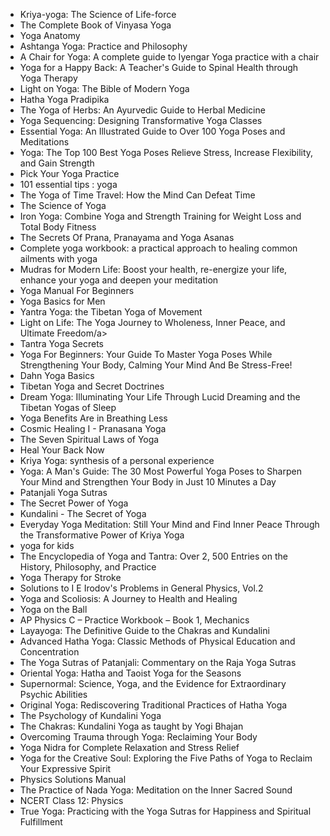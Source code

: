 <ul>


 <li><a target="_blank" href="https://github.com/manjunath5496/Yoga-Books/blob/master/yoga(1).pdf" style="text-decoration:none;">Kriya-yoga: The Science of Life-force</a></li>
                            
 <li><a target="_blank" href="https://github.com/manjunath5496/Yoga-Books/blob/master/yoga(2).pdf" style="text-decoration:none;">The Complete Book of Vinyasa Yoga</a></li>

<li><a target="_blank" href="https://github.com/manjunath5496/Yoga-Books/blob/master/yoga(3).pdf" style="text-decoration:none;">Yoga Anatomy</a></li>
 <li><a target="_blank" href="https://github.com/manjunath5496/Yoga-Books/blob/master/yoga(4).pdf" style="text-decoration:none;">Ashtanga Yoga: Practice and Philosophy</a></li>                              
<li><a target="_blank" href="https://github.com/manjunath5496/Yoga-Books/blob/master/yoga(5).pdf" style="text-decoration:none;">A Chair for Yoga: A complete guide to Iyengar Yoga practice with a chair</a></li>

 <li><a target="_blank" href="https://github.com/manjunath5496/Yoga-Books/blob/master/yoga(6).pdf" style="text-decoration:none;">Yoga for a Happy Back: A Teacher's Guide to Spinal Health through Yoga Therapy</a></li>
                            
 <li><a target="_blank" href="https://github.com/manjunath5496/Yoga-Books/blob/master/yoga(7).pdf" style="text-decoration:none;">Light on Yoga: The Bible of Modern Yoga</a></li>

<li><a target="_blank" href="https://github.com/manjunath5496/Yoga-Books/blob/master/yoga(8).pdf" style="text-decoration:none;">Hatha Yoga Pradipika</a></li>
 <li><a target="_blank" href="https://github.com/manjunath5496/Yoga-Books/blob/master/yoga(9).pdf" style="text-decoration:none;">The Yoga of Herbs: An Ayurvedic Guide to Herbal Medicine</a></li>                              
<li><a target="_blank" href="https://github.com/manjunath5496/Yoga-Books/blob/master/yoga(10).pdf" style="text-decoration:none;">Yoga Sequencing: Designing Transformative Yoga Classes</a></li>


 <li><a target="_blank" href="https://github.com/manjunath5496/Yoga-Books/blob/master/yoga(11).pdf" style="text-decoration:none;">Essential Yoga: An Illustrated Guide to Over 100 Yoga Poses and Meditations</a></li>
                            
 <li><a target="_blank" href="https://github.com/manjunath5496/Yoga-Books/blob/master/yoga(12).pdf" style="text-decoration:none;"> Yoga: The Top 100 Best Yoga Poses Relieve Stress, Increase Flexibility, and Gain Strength</a></li>

<li><a target="_blank" href="https://github.com/manjunath5496/Yoga-Books/blob/master/yoga(13).pdf" style="text-decoration:none;"> Pick Your Yoga Practice</a></li>
 <li><a target="_blank" href="https://github.com/manjunath5496/Yoga-Books/blob/master/yoga(14).pdf" style="text-decoration:none;"> 101 essential tips : yoga</a></li>                              
<li><a target="_blank" href="https://github.com/manjunath5496/Yoga-Books/blob/master/yoga(15).pdf" style="text-decoration:none;">The Yoga of Time Travel: How the Mind Can Defeat Time</a></li>

 <li><a target="_blank" href="https://github.com/manjunath5496/Yoga-Books/blob/master/yoga(16).pdf" style="text-decoration:none;">The Science of Yoga</a></li>
                            
 <li><a target="_blank" href="https://github.com/manjunath5496/Yoga-Books/blob/master/yoga(17).pdf" style="text-decoration:none;">Iron Yoga: Combine Yoga and Strength Training for Weight Loss and Total Body Fitness</a></li>

<li><a target="_blank" href="https://github.com/manjunath5496/Yoga-Books/blob/master/yoga(18).pdf" style="text-decoration:none;">The Secrets Of Prana, Pranayama and Yoga Asanas</a></li>
 <li><a target="_blank" href="https://github.com/manjunath5496/Yoga-Books/blob/master/yoga(19).pdf" style="text-decoration:none;">Complete yoga workbook: a practical approach to healing common ailments with yoga</a></li>                              
<li><a target="_blank" href="https://github.com/manjunath5496/Yoga-Books/blob/master/yoga(20).pdf" style="text-decoration:none;">Mudras for Modern Life: Boost your health, re-energize your life, enhance your yoga and deepen your meditation</a></li>


 <li><a target="_blank" href="https://github.com/manjunath5496/Yoga-Books/blob/master/yoga(21).pdf" style="text-decoration:none;">Yoga Manual For Beginners</a></li>
                            
 <li><a target="_blank" href="https://github.com/manjunath5496/Yoga-Books/blob/master/yoga(22).pdf" style="text-decoration:none;">Yoga Basics for Men</a></li>

<li><a target="_blank" href="https://github.com/manjunath5496/Yoga-Books/blob/master/yoga(23).pdf" style="text-decoration:none;">Yantra Yoga: the Tibetan Yoga of Movement</a></li>
 <li><a target="_blank" href="https://github.com/manjunath5496/Yoga-Books/blob/master/yoga(24).pdf" style="text-decoration:none;">Light on Life: The Yoga Journey to Wholeness, Inner Peace, and Ultimate Freedom/a></li>                              
<li><a target="_blank" href="https://github.com/manjunath5496/Yoga-Books/blob/master/yoga(25).pdf" style="text-decoration:none;">Tantra Yoga Secrets</a></li>


 <li><a target="_blank" href="https://github.com/manjunath5496/Yoga-Books/blob/master/yoga(26).pdf" style="text-decoration:none;">Yoga For Beginners: Your Guide To Master Yoga Poses While Strengthening Your Body, Calming Your Mind And Be Stress-Free!</a></li>
                            
 <li><a target="_blank" href="https://github.com/manjunath5496/Yoga-Books/blob/master/yoga(27).pdf" style="text-decoration:none;">Dahn Yoga Basics</a></li>

<li><a target="_blank" href="https://github.com/manjunath5496/Yoga-Books/blob/master/yoga(28).pdf" style="text-decoration:none;">Tibetan Yoga and Secret Doctrines</a></li>
 <li><a target="_blank" href="https://github.com/manjunath5496/Yoga-Books/blob/master/yoga(29).pdf" style="text-decoration:none;">Dream Yoga: Illuminating Your Life Through Lucid Dreaming and the Tibetan Yogas of Sleep</a></li>                              
<li><a target="_blank" href="https://github.com/manjunath5496/Yoga-Books/blob/master/yoga(30).pdf" style="text-decoration:none;">Yoga Benefits Are in Breathing Less</a></li>


 <li><a target="_blank" href="https://github.com/manjunath5496/Yoga-Books/blob/master/yoga(31).pdf" style="text-decoration:none;">Cosmic Healing I - Pranasana Yoga</a></li>
                            
 <li><a target="_blank" href="https://github.com/manjunath5496/Yoga-Books/blob/master/yoga(32).pdf" style="text-decoration:none;">The Seven Spiritual Laws of Yoga</a></li>

<li><a target="_blank" href="https://github.com/manjunath5496/Yoga-Books/blob/master/yoga(33).pdf" style="text-decoration:none;">Heal Your Back Now</a></li>
 <li><a target="_blank" href="https://github.com/manjunath5496/Yoga-Books/blob/master/yoga(34).pdf" style="text-decoration:none;">Kriya Yoga: synthesis of a personal experience</a></li>                              
<li><a target="_blank" href="https://github.com/manjunath5496/Yoga-Books/blob/master/yoga(35).pdf" style="text-decoration:none;">Yoga: A Man's Guide: The 30 Most Powerful Yoga Poses to Sharpen Your Mind and Strengthen Your Body in Just 10 Minutes a Day</a></li>

 <li><a target="_blank" href="https://github.com/manjunath5496/Yoga-Books/blob/master/yoga(36).pdf" style="text-decoration:none;">Patanjali Yoga Sutras</a></li>                              
<li><a target="_blank" href="https://github.com/manjunath5496/Yoga-Books/blob/master/yoga(37).pdf" style="text-decoration:none;">The Secret Power of Yoga</a></li>

<li><a target="_blank" href="https://github.com/manjunath5496/Yoga-Books/blob/master/yoga(38).pdf" style="text-decoration:none;">Kundalini - The Secret of Yoga</a></li>
                            
 <li><a target="_blank" href="https://github.com/manjunath5496/Yoga-Books/blob/master/yoga(39).pdf" style="text-decoration:none;"> Everyday Yoga Meditation: Still Your Mind and Find Inner Peace Through the Transformative Power of Kriya Yoga</a></li>
 
 
<li><a target="_blank" href="https://github.com/manjunath5496/Yoga-Books/blob/master/yoga(40).pdf" style="text-decoration:none;">yoga for kids</a></li>
 <li><a target="_blank" href="https://github.com/manjunath5496/Yoga-Books/blob/master/yoga(41).pdf" style="text-decoration:none;">The Encyclopedia of Yoga and Tantra: Over 2, 500 Entries on the History, Philosophy, and Practice </a></li>                              
<li><a target="_blank" href="https://github.com/manjunath5496/Yoga-Books/blob/master/yoga(42).pdf" style="text-decoration:none;">Yoga Therapy for Stroke</a></li>

 <li><a target="_blank" href="https://github.com/manjunath5496/Yoga-Books/blob/master/yoga(43).pdf" style="text-decoration:none;">Solutions to I E Irodov's Problems in General Physics, Vol.2</a></li>                              
<li><a target="_blank" href="https://github.com/manjunath5496/Yoga-Books/blob/master/yoga(44).pdf" style="text-decoration:none;"> Yoga and Scoliosis: A Journey to Health and Healing</a></li>
<li><a target="_blank" href="https://github.com/manjunath5496/Yoga-Books/blob/master/yoga(45).pdf" style="text-decoration:none;">Yoga on the Ball</a></li>

 <li><a target="_blank" href="https://github.com/manjunath5496/Yoga-Books/blob/master/yoga(46).pdf" style="text-decoration:none;">AP Physics C – Practice Workbook – Book 1, Mechanics</a></li>                              
<li><a target="_blank" href="https://github.com/manjunath5496/Yoga-Books/blob/master/yoga(47).pdf" style="text-decoration:none;">Layayoga: The Definitive Guide to the Chakras and Kundalini</a></li>
 <li><a target="_blank" href="https://github.com/manjunath5496/Yoga-Books/blob/master/yoga(48).pdf" style="text-decoration:none;">Advanced Hatha Yoga: Classic Methods of Physical Education and Concentration</a></li>  
 
<li><a target="_blank" href="https://github.com/manjunath5496/Yoga-Books/blob/master/yoga(49).pdf" style="text-decoration:none;">The Yoga Sutras of Patanjali: Commentary on the Raja Yoga Sutras</a></li>
<li><a target="_blank" href="https://github.com/manjunath5496/Yoga-Books/blob/master/yoga(50).pdf" style="text-decoration:none;">Oriental Yoga: Hatha and Taoist Yoga for the Seasons</a></li>

 <li><a target="_blank" href="https://github.com/manjunath5496/Yoga-Books/blob/master/yoga(51).pdf" style="text-decoration:none;">Supernormal: Science, Yoga, and the Evidence for Extraordinary Psychic Abilities</a></li> 
 <li><a target="_blank" href="https://github.com/manjunath5496/Yoga-Books/blob/master/yoga(52).pdf" style="text-decoration:none;">Original Yoga: Rediscovering Traditional Practices of Hatha Yoga</a></li> 
<li><a target="_blank" href="https://github.com/manjunath5496/Yoga-Books/blob/master/yoga(53).pdf" style="text-decoration:none;">The Psychology of Kundalini Yoga</a></li>
<li><a target="_blank" href="https://github.com/manjunath5496/Yoga-Books/blob/master/yoga(54).pdf" style="text-decoration:none;">The Chakras: Kundalini Yoga as taught by Yogi Bhajan</a></li>
<li><a target="_blank" href="https://github.com/manjunath5496/Yoga-Books/blob/master/yoga(55).pdf" style="text-decoration:none;">Overcoming Trauma through Yoga: Reclaiming Your Body</a></li>

 <li><a target="_blank" href="https://github.com/manjunath5496/Yoga-Books/blob/master/yoga(56).pdf" style="text-decoration:none;">Yoga Nidra for Complete Relaxation and Stress Relief</a></li>                              
<li><a target="_blank" href="https://github.com/manjunath5496/Yoga-Books/blob/master/yoga(57).pdf" style="text-decoration:none;">Yoga for the Creative Soul: Exploring the Five Paths of Yoga to Reclaim Your Expressive Spirit</a></li>

<li><a target="_blank" href="https://github.com/manjunath5496/Yoga-Books/blob/master/yoga(58).pdf" style="text-decoration:none;">Physics Solutions Manual</a></li>                              
<li><a target="_blank" href="https://github.com/manjunath5496/Yoga-Books/blob/master/yoga(59).pdf" style="text-decoration:none;">The Practice of Nada Yoga: Meditation on the Inner Sacred Sound</a></li>

<li><a target="_blank" href="https://github.com/manjunath5496/Yoga-Books/blob/master/yoga(60).pdf" style="text-decoration:none;">NCERT Class 12: Physics</a></li>

 <li><a target="_blank" href="https://github.com/manjunath5496/Yoga-Books/blob/master/yoga(61).pdf" style="text-decoration:none;">True Yoga: Practicing with the Yoga Sutras for Happiness and Spiritual Fulfillment</a></li>                              
 
 
 </ul>
